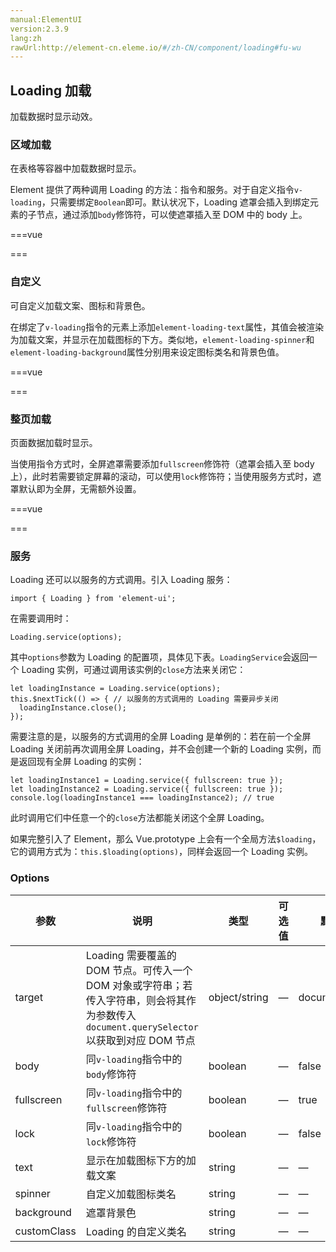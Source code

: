 ```yaml
---
manual:ElementUI
version:2.3.9
lang:zh
rawUrl:http://element-cn.eleme.io/#/zh-CN/component/loading#fu-wu
---
```



## Loading 加载<a name="loading-jia-zai"></a>


加载数据时显示动效。


### 区域加载<a name="qu-yu-jia-zai"></a>


在表格等容器中加载数据时显示。



Element 提供了两种调用 Loading 的方法：指令和服务。对于自定义指令`v-loading`，只需要绑定`Boolean`即可。默认状况下，Loading 遮罩会插入到绑定元素的子节点，通过添加`body`修饰符，可以使遮罩插入至 DOM 中的 body 上。


===vue
<template>
  <el-table
    v-loading="loading"
    :data="tableData"
    style="width: 100%">
    <el-table-column
      prop="date"
      label="日期"
      width="180">
    </el-table-column>
    <el-table-column
      prop="name"
      label="姓名"
      width="180">
    </el-table-column>
    <el-table-column
      prop="address"
      label="地址">
    </el-table-column>
  </el-table>
</template>

<script>
module.exports =  {
    data() {
      return {
        tableData: [{
          date: '2016-05-03',
          name: '王小虎',
          address: '上海市普陀区金沙江路 1518 弄'
        }, {
          date: '2016-05-02',
          name: '王小虎',
          address: '上海市普陀区金沙江路 1518 弄'
        }, {
          date: '2016-05-04',
          name: '王小虎',
          address: '上海市普陀区金沙江路 1518 弄'
        }],
        loading: true
      };
    }
  };
</script>

<style>
  body {
    margin: 0;
  }
</style>
===




### 自定义<a name="zi-ding-yi"></a>


可自定义加载文案、图标和背景色。



在绑定了`v-loading`指令的元素上添加`element-loading-text`属性，其值会被渲染为加载文案，并显示在加载图标的下方。类似地，`element-loading-spinner`和`element-loading-background`属性分别用来设定图标类名和背景色值。


===vue
<template>
  <el-table
    v-loading="loading2"
    element-loading-text="拼命加载中"
    element-loading-spinner="el-icon-loading"
    element-loading-background="rgba(0, 0, 0, 0.8)"
    :data="tableData"
    style="width: 100%">
    <el-table-column
      prop="date"
      label="日期"
      width="180">
    </el-table-column>
    <el-table-column
      prop="name"
      label="姓名"
      width="180">
    </el-table-column>
    <el-table-column
      prop="address"
      label="地址">
    </el-table-column>
  </el-table>
</template>

<script>
module.exports =  {
    data() {
      return {
        tableData: [{
          date: '2016-05-03',
          name: '王小虎',
          address: '上海市普陀区金沙江路 1518 弄'
        }, {
          date: '2016-05-02',
          name: '王小虎',
          address: '上海市普陀区金沙江路 1518 弄'
        }, {
          date: '2016-05-04',
          name: '王小虎',
          address: '上海市普陀区金沙江路 1518 弄'
        }],
        loading2: true
      };
    }
  };
</script>


===




### 整页加载<a name="zheng-ye-jia-zai"></a>


页面数据加载时显示。



当使用指令方式时，全屏遮罩需要添加`fullscreen`修饰符（遮罩会插入至 body 上），此时若需要锁定屏幕的滚动，可以使用`lock`修饰符；当使用服务方式时，遮罩默认即为全屏，无需额外设置。


===vue
<template>
  <el-button
    type="primary"
    @click="openFullScreen"
    v-loading.fullscreen.lock="fullscreenLoading">
    指令方式
  </el-button>
  <el-button
    type="primary"
    @click="openFullScreen2">
    服务方式
  </el-button>
</template>

<script>
module.exports =  {
    data() {
      return {
        fullscreenLoading: false
      }
    },
    methods: {
      openFullScreen() {
        this.fullscreenLoading = true;
        setTimeout(() => {
          this.fullscreenLoading = false;
        }, 2000);
      },
      openFullScreen2() {
        const loading = this.$loading({
          lock: true,
          text: 'Loading',
          spinner: 'el-icon-loading',
          background: 'rgba(0, 0, 0, 0.7)'
        });
        setTimeout(() => {
          loading.close();
        }, 2000);
      }
    }
  }
</script>


===




### 服务<a name="fu-wu"></a>


Loading 还可以以服务的方式调用。引入 Loading 服务：


```
import { Loading } from 'element-ui';

```


在需要调用时：


```
Loading.service(options);

```


其中`options`参数为 Loading 的配置项，具体见下表。`LoadingService`会返回一个 Loading 实例，可通过调用该实例的`close`方法来关闭它：


```
let loadingInstance = Loading.service(options);
this.$nextTick(() => { // 以服务的方式调用的 Loading 需要异步关闭
  loadingInstance.close();
});

```


需要注意的是，以服务的方式调用的全屏 Loading 是单例的：若在前一个全屏 Loading 关闭前再次调用全屏 Loading，并不会创建一个新的 Loading 实例，而是返回现有全屏 Loading 的实例：


```
let loadingInstance1 = Loading.service({ fullscreen: true });
let loadingInstance2 = Loading.service({ fullscreen: true });
console.log(loadingInstance1 === loadingInstance2); // true

```


此时调用它们中任意一个的`close`方法都能关闭这个全屏 Loading。



如果完整引入了 Element，那么 Vue.prototype 上会有一个全局方法`$loading`，它的调用方式为：`this.$loading(options)`，同样会返回一个 Loading 实例。


### Options<a name="options"></a>
参数 | 说明 | 类型 | 可选值 | 默认值 
 ---  |  ---  |  ---  |  ---  |  ---  | 
target | Loading 需要覆盖的 DOM 节点。可传入一个 DOM 对象或字符串；若传入字符串，则会将其作为参数传入`document.querySelector`以获取到对应 DOM 节点 | object/string | — | document.body 
body | 同`v-loading`指令中的`body`修饰符 | boolean | — | false 
fullscreen | 同`v-loading`指令中的`fullscreen`修饰符 | boolean | — | true 
lock | 同`v-loading`指令中的`lock`修饰符 | boolean | — | false 
text | 显示在加载图标下方的加载文案 | string | — | — 
spinner | 自定义加载图标类名 | string | — | — 
background | 遮罩背景色 | string | — | — 
customClass | Loading 的自定义类名 | string | — | — 

